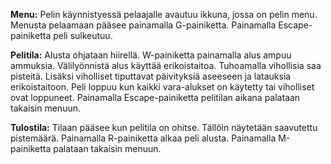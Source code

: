 **Menu:**
Pelin käynnistyessä pelaajalle avautuu ikkuna, jossa on pelin menu.
Menusta pelaamaan pääsee painamalla G-painiketta. Painamalla Escape-painiketta
peli sulkeutuu.

**Pelitila:**
Alusta ohjataan hiirellä. W-painiketta painamalla alus ampuu ammuksia. Välilyönnistä alus käyttää erikoistaitoa.
Tuhoamalla vihollisia saa pisteitä. Lisäksi viholliset tiputtavat päivityksiä aseeseen ja latauksia erikoistaitoon.
Peli loppuu kun kaikki vara-alukset on käytetty tai viholliset ovat loppuneet. Painamalla Escape-painiketta pelitilan
aikana palataan takaisin menuun.

**Tulostila:**
Tilaan pääsee kun pelitila on ohitse. Tällöin näytetään saavutettu pistemäärä. Painamalla R-painiketta alkaa peli alusta.
Painamalla M-painiketta palataan takaisin menuun.
